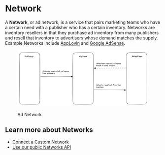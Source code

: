 # Network

A **Network**, or ad network, is a service that pairs marketing teams who have a certain need with a publisher who has a certain inventory. Networks are inventory resellers in that they purchase ad inventory from many publishers and resell that inventory to advertisers whose demand matches the supply. Example Networks include [AppLovin](https://www.applovin.com/) and [Google AdSense](https://adsense.google.com/start/).

<figure><img src="../../.gitbook/assets/Screenshot 2023-09-19 at 15.23.15.png" alt=""><figcaption><p>Ad Network</p></figcaption></figure>

## Learn more about Networks

* [Connect a Custom Network](../../../resources/glossary-and-definitions/broken-reference/)
* [Use our public Networks API](../../../resources/glossary-and-definitions/broken-reference/)
